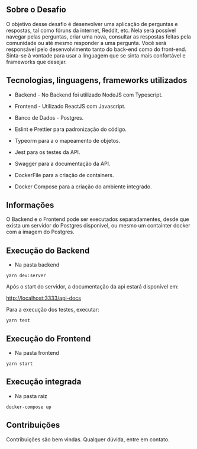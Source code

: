 ## Sobre o Desafio 

O objetivo desse desafio é desenvolver uma aplicação de perguntas e respostas, tal como fóruns da internet, Reddit, etc.
Nela será possível navegar pelas perguntas, criar uma nova, consultar as respostas feitas pela comunidade ou até mesmo responder a uma pergunta.
Você será responsável pelo desenvolvimento tanto do back-end como do front-end. Sinta-se à vontade para usar a linguagem que se sinta mais confortável e frameworks que desejar.

## Tecnologias, linguagens, frameworks utilizados

- Backend - No Backend foi utilizado NodeJS com Typescript.
- Frontend - Utilizado ReactJS com Javascript.
- Banco de Dados - Postgres.

- Eslint e Prettier para padronização do código.
- Typeorm para a o mapeamento de objetos.
- Jest para os testes da API.
- Swagger para a documentação da API.
- DockerFile para a criação de containers.
- Docker Compose para a criação do ambiente integrado.


## Informações

O Backend e o Frontend pode ser executados separadamentes, desde que exista um servidor do Postgres disponível, ou mesmo um containter docker com a imagem do Postgres.

## Execução do Backend
- Na pasta backend

```
yarn dev:server
```

Após o start do servidor, a documentação da api estará disponível em:

[http://localhost:3333/api-docs](http://localhost:3333/api-docs)

Para a execução dos testes, executar:
```
yarn test
```

## Execução do Frontend
- Na pasta frontend
```
yarn start
```

## Execução integrada
- Na pasta raiz
```
docker-compose up
```

## Contribuições
Contribuições são bem vindas. Qualquer dúvida, entre em contato.

